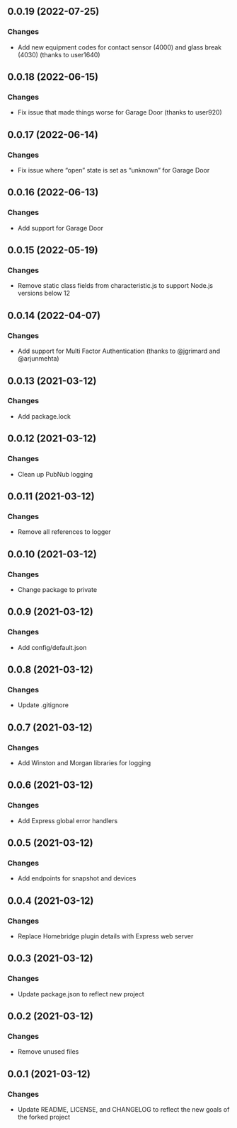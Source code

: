 ## 0.0.19 (2022-07-25)
### Changes
- Add new equipment codes for contact sensor (4000) and glass break (4030) (thanks to user1640)

## 0.0.18 (2022-06-15)
### Changes
- Fix issue that made things worse for Garage Door (thanks to user920)

## 0.0.17 (2022-06-14)
### Changes
- Fix issue where “open” state is set as “unknown” for Garage Door

## 0.0.16 (2022-06-13)
### Changes
- Add support for Garage Door

## 0.0.15 (2022-05-19)
### Changes
- Remove static class fields from characteristic.js to support Node.js versions below 12

## 0.0.14 (2022-04-07)
### Changes
- Add support for Multi Factor Authentication (thanks to @jgrimard and @arjunmehta)

## 0.0.13 (2021-03-12)
### Changes
- Add package.lock

## 0.0.12 (2021-03-12)
### Changes
- Clean up PubNub logging

## 0.0.11 (2021-03-12)
### Changes
- Remove all references to logger

## 0.0.10 (2021-03-12)
### Changes
- Change package to private

## 0.0.9 (2021-03-12)
### Changes
- Add config/default.json

## 0.0.8 (2021-03-12)
### Changes
- Update .gitignore

## 0.0.7 (2021-03-12)
### Changes
- Add Winston and Morgan libraries for logging

## 0.0.6 (2021-03-12)
### Changes
- Add Express global error handlers

## 0.0.5 (2021-03-12)
### Changes
- Add endpoints for snapshot and devices

## 0.0.4 (2021-03-12)
### Changes
- Replace Homebridge plugin details with Express web server

## 0.0.3 (2021-03-12)
### Changes
- Update package.json to reflect new project

## 0.0.2 (2021-03-12)
### Changes
- Remove unused files

## 0.0.1 (2021-03-12)
### Changes
- Update README, LICENSE, and CHANGELOG to reflect the new goals of the forked project
